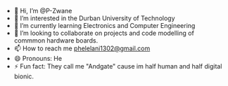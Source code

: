 - 👋 Hi, I’m @P-Zwane
- 👀 I’m interested in the Durban University of Technology
- 🌱 I’m currently learning Electronics and Computer Engineering
- 💞️ I’m looking to collaborate on projects and code modelling of commmon hardware boards.
- 📫 How to reach me phelelani1302@gmail.com
- 😄 Pronouns: He
- ⚡ Fun fact: They call me "Andgate" cause im half human and half digital bionic.

<!---
P-Zwane/P-Zwane is a ✨ special ✨ repository because its `README.md` (this file) appears on your GitHub profile.
You can click the Preview link to take a look at your changes.
--->
